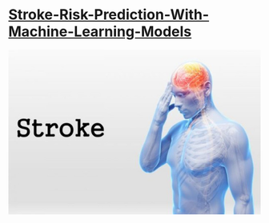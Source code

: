 # [Stroke-Risk-Prediction-With-Machine-Learning-Models](https://github.com/Nwuguru-Chidiebere-Sullivan/Stroke-Risk-Prediction-With-Machine-Learning-Models/blob/main/Stroke_Risk_Prediction_Project.ipynb)
![title](https://github.com/Nwuguru-Chidiebere-Sullivan/Stroke-Risk-Prediction-With-Machine-Learning-Models/blob/main/images/stroke.jpg)
